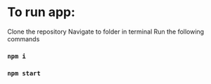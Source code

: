 # To run app:

Clone the repository
Navigate to folder in terminal
Run the following commands
### `npm i`
### `npm start`